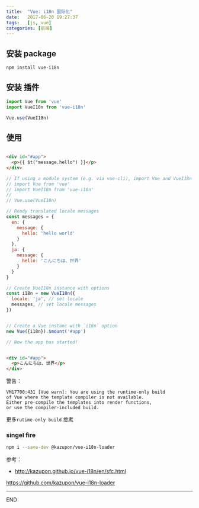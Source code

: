 ```yaml
---
title:  "Vue: i18n 国际化"
date:   2017-06-20 19:27:37
tags:   [js, vue]
categories: [前端]
---
```


## 安装 package

```sh
npm install vue-i18n
```

## 安装 插件

```js
import Vue from 'vue'
import VueI18n from 'vue-i18n'

Vue.use(VueI18n)
```

## 使用

```html

<div id="#app">
  <p>{{ $t("message.hello") }}</p>
</div>
```

```js
// If using a module system (e.g. via vue-cli), import Vue and VueI18n and then call Vue.use(VueI18n).
// import Vue from 'vue'
// import VueI18n from 'vue-i18n'
//
// Vue.use(VueI18n)

// Ready translated locale messages
const messages = {
  en: {
    message: {
      hello: 'hello world'
    }
  },
  ja: {
    message: {
      hello: 'こんにちは、世界'
    }
  }
}

// Create VueI18n instance with options
const i18n = new VueI18n({
  locale: 'ja', // set locale
  messages, // set locale messages
})


// Create a Vue instanc with `i18n` option
new Vue({i18n}).$mount('#app')

// Now the app has started!
```

```html

<div id="#app">
  <p>こんにちは、世界</p>
</div>
```

警告：

```
VM17700:431 [Vue warn]: You are using the runtime-only build
of Vue where the template compiler is not available.
Either pre-compile the templates into render functions, 
or use the compiler-included build.
```

更多`rutime-only build` [参考](https://github.com/vuejs/vue/issues/2873)

### singel fire

```sh
npm i --save-dev @kazupon/vue-i18n-loader
```

参考：

- http://kazupon.github.io/vue-i18n/en/sfc.html

https://github.com/kazupon/vue-i18n-loader


---
END
